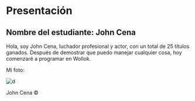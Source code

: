 # Presentación

## Nombre del estudiante: John Cena

Hola, soy John Cena, luchador profesional y actor, con un total de 25 títulos ganados. Después de demostrar que puedo manejar cualquier cosa, hoy comenzaré a programar en Wollok.

Mi foto:

![d](https://images.mubicdn.net/images/cast_member/34836/cache-597973-1602713164/image-w856.jpg?size=800x)

John Cena ©



